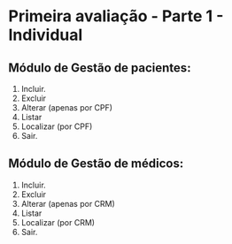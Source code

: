 # Primeira avaliação - Parte 1 - Individual
## Módulo de Gestão de pacientes:
1. Incluir.
2. Excluir
3. Alterar (apenas por CPF)
4. Listar
5. Localizar (por CPF)
0. Sair.

## Módulo de Gestão de médicos:
1. Incluir.
2. Excluir
3. Alterar (apenas por CRM)
4. Listar
5. Localizar (por CRM)
0. Sair.

